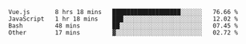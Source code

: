 <!--START_SECTION:waka-->

```text
Vue.js       8 hrs 18 mins   ███████████████████░░░░░░   76.66 %
JavaScript   1 hr 18 mins    ███░░░░░░░░░░░░░░░░░░░░░░   12.02 %
Bash         48 mins         ██░░░░░░░░░░░░░░░░░░░░░░░   07.45 %
Other        17 mins         ▓░░░░░░░░░░░░░░░░░░░░░░░░   02.72 %
```

<!--END_SECTION:waka-->
